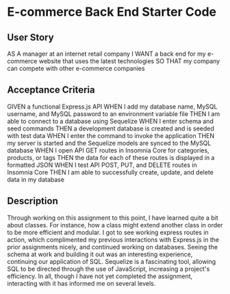 # E-commerce Back End Starter Code

## User Story
AS A manager at an internet retail company
I WANT a back end for my e-commerce website that uses the latest technologies
SO THAT my company can compete with other e-commerce companies

## Acceptance Criteria
GIVEN a functional Express.js API
WHEN I add my database name, MySQL username, and MySQL password to an environment variable file
THEN I am able to connect to a database using Sequelize
WHEN I enter schema and seed commands
THEN a development database is created and is seeded with test data
WHEN I enter the command to invoke the application
THEN my server is started and the Sequelize models are synced to the MySQL database
WHEN I open API GET routes in Insomnia Core for categories, products, or tags
THEN the data for each of these routes is displayed in a formatted JSON
WHEN I test API POST, PUT, and DELETE routes in Insomnia Core
THEN I am able to successfully create, update, and delete data in my database

## Description
Through working on this assignment to this point, I have learned quite a bit about classes.  For instance, how a class might extend another class in order to be more efficient and modular.  I got to see working express routes in action, which complimented my previous interactions with Express.js in the prior assignments nicely, and continued working on databases.  Seeing the schema at work and building it out was an interesting experience, continuing our application of SQL.  Sequelize is a fascinating tool, allowing SQL to be directed through the use of JavaScript, increasing a project's efficiency.  In all, though I have not yet completed the assignment, interacting with it has informed me on several levels.